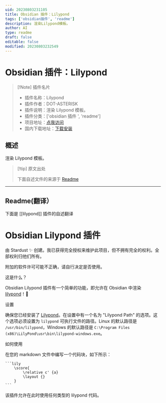 ```yaml
---
uid: 20230803231105
title: Obsidian 插件：Lilypond
tags: ['obsidian插件', 'readme']
description: 渲染Lilypond模板。
author: AI
type: readme
draft: false
editable: false
modified: 20230803232549
---
```


# Obsidian 插件：Lilypond

> [!Note] 插件名片
> - 插件名称：Lilypond
> - 插件作者：DOT-ASTERISK
> - 插件说明：渲染 Lilypond 模板。
> - 插件分类：['obsidian 插件 ', 'readme']
> - 项目地址：[点我访问](https://github.com/dot-asterisk-nl/obsidian-lilypond)
> - 国内下载地址：[下载安装](https://pkmer.cn/products/plugin/pluginMarket/?lilypond)

## 概述

渲染 Lilypond 模板。

> [!tip] 原文出处
>
>下面自述文件的来源于 [Readme](https://ghproxy.net/https://raw.githubusercontent.com/dot-asterisk-nl/obsidian-lilypond/main/README.md)
>

---

## Readme(翻译）

下面是 [[lilypond]] 插件的自述翻译

# Obsidian Lilypond 插件

由 Stardust ✨ 创建。我已获得完全授权来维护此项目，但不拥有完全的权利。全部权利归他们所有。

附加的软件许可可能不正确，请自行决定是否使用。

这是什么？

Obsidian Lilypond 插件有一个简单的功能，即允许在 Obsidian 中渲染 [lilypond](https://en.wikipedia.org/wiki/LilyPond)！🎵

设置

确保您已经安装了 [Lilypond](https://lilypond.org/)。在设置中有一个名为 "Lilypond Path" 的选项。这个选项必须设置为 `lilypond` 可执行文件的路径。Linux 的默认路径是 `/usr/bin/lilypond`，Windows 的默认路径是 `C:\Program Files (x86)\LilyPond\usr\bin\lilypond-windows.exe`。

如何使用

在您的 markdown 文件中编写一个代码块，如下所示：

	```lily
		\score{
			\relative c' {a}
			\layout {}
		}
	```

该插件允许在此时使用任何类型的 lilypond 代码。
